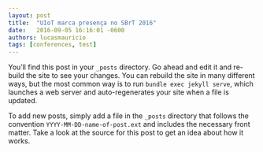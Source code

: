 ```yaml
---
layout: post
title:  "UIoT marca presença no SBrT 2016"
date:   2016-09-05 16:16:01 -0600
authors: lucasmauricio
tags: [conferences, test]
---
```


You’ll find this post in your `_posts` directory. Go ahead and edit it and re-build the site to see your changes. You can rebuild the site in many different ways, but the most common way is to run `bundle exec jekyll serve`, which launches a web server and auto-regenerates your site when a file is updated.

To add new posts, simply add a file in the `_posts` directory that follows the convention `YYYY-MM-DD-name-of-post.ext` and includes the necessary front matter. Take a look at the source for this post to get an idea about how it works.
